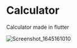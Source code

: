 # Calculator

Calculator made in flutter


![Screenshot_1645161010](https://user-images.githubusercontent.com/59632809/154621740-bec32eba-c6af-408e-9f84-ccd441a233af.png)
